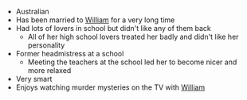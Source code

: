 - Australian
- Has been married to [William](William%20Martin.md) for a very long time
- Had lots of lovers in school but didn't like any of them back
	- All of her high school lovers treated her badly and didn't like her personality
- Former headmistress at a school
	- Meeting the teachers at the school led her to become nicer and more relaxed
- Very smart
- Enjoys watching murder mysteries on the TV with [William](William%20Martin.md)